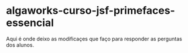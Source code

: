 # algaworks-curso-jsf-primefaces-essencial

Aqui é onde deixo as modificaçes que faço para responder as perguntas dos alunos.
